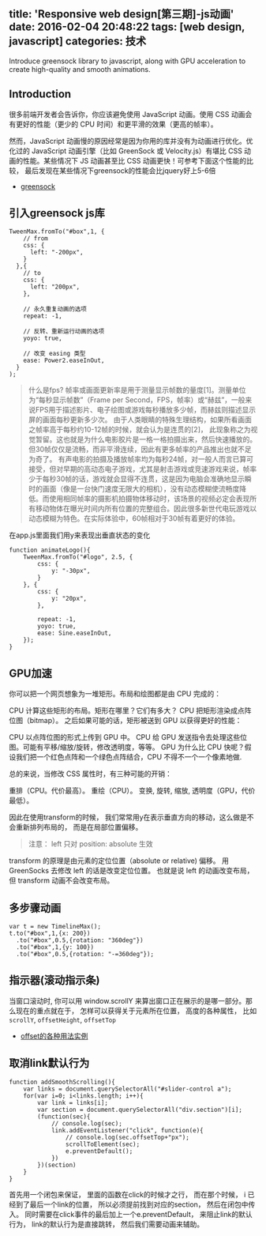 title: 'Responsive web design[第三期]-js动画'
date: 2016-02-04 20:48:22
tags: [web design, javascript]
categories: 技术
---

Introduce greensock library to javascript, along with GPU acceleration to create high-quality and smooth animations. 

<!-- more -->

## Introduction

很多前端开发者会告诉你，你应该避免使用 JavaScript 动画。使用 CSS 动画会有更好的性能（更少的 CPU 时间）和更平滑的效果（更高的帧率）。

然而，JavaScript 动画慢的原因经常是因为你用的库并没有为动画进行优化。优化过的 JavaScript 动画引擎（比如 GreenSock 或 Velocity.js）有堪比 CSS 动画的性能。某些情况下 JS 动画甚至比 CSS 动画更快！可参考下面这个性能的比较， 最后发现在某些情况下greensock的性能会比jquery好上5-6倍
- [greensock](https://www.greensock.com/js/speed.html) 

## 引入greensock js库


```
TweenMax.fromTo("#box",1, {
    // from
    css: {
      left: "-200px",
    }
  },{
    // to
    css: {
      left: "200px",
    },

    // 永久重复动画的选项
    repeat: -1,

    // 反转、重新运行动画的选项
    yoyo: true,

    // 改变 easing 类型
    ease: Power2.easeInOut,
  }
);

```

> 什么是fps? 帧率或画面更新率是用于测量显示帧数的量度[1]。测量单位为“每秒显示帧数”（Frame per Second，FPS，帧率）或“赫兹”，一般来说FPS用于描述影片、电子绘图或游戏每秒播放多少帧，而赫兹则描述显示屏的画面每秒更新多少次。
由于人类眼睛的特殊生理结构，如果所看画面之帧率高于每秒约10-12帧的时候，就会认为是连贯的[2]， 此现象称之为视觉暂留。这也就是为什么电影胶片是一格一格拍摄出来，然后快速播放的。但30帧仅仅是流畅，而非平滑连续，因此有更多帧率的产品推出也就不足为奇了。
有声电影的拍摄及播放帧率均为每秒24帧，对一般人而言已算可接受，但对早期的高动态电子游戏，尤其是射击游戏或竞速游戏来说，帧率少于每秒30帧的话，游戏就会显得不连贯，这是因为电脑会准确地显示瞬时的画面（像是一台快门速度无限大的相机），没有动态模糊使流畅度降低。而使用相同帧率的摄影机拍摄物体移动时，该场景的视频必定会表现所有移动物体在曝光时间内所有位置的完整组合。因此很多新世代电玩游戏以动态模糊为特色。在实际体验中，60帧相对于30帧有着更好的体验。

在app.js里面我们用y来表现出垂直状态的变化

```
function animateLogo(){
	TweenMax.fromTo("#logo", 2.5, {
		css: {
			y: "-30px",
		}
	}, {
		css: {
			y: "20px",
		},

		repeat: -1,
		yoyo: true,
		ease: Sine.easeInOut,
	});
}
```

## GPU加速


你可以把一个网页想象为一堆矩形。布局和绘图都是由 CPU 完成的：

CPU 计算这些矩形的布局。矩形在哪里？它们有多大？
CPU 把矩形渲染成点阵位图（bitmap）。
之后如果可能的话，矩形被送到 GPU 以获得更好的性能：

CPU 以点阵位图的形式上传到 GPU 中。
CPU 给 GPU 发送指令去处理这些位图。可能有平移/缩放/旋转，修改透明度，等等。
GPU 为什么比 CPU 快呢？假设我们把一个红色点阵和一个绿色点阵结合，CPU 不得不一个一个像素地做.

总的来说，当修改 CSS 属性时，有三种可能的开销：

重排（CPU。代价最高）。
重绘（CPU）。
变换, 旋转, 缩放, 透明度（GPU，代价最低）。

因此在使用transform的时候， 我们常常用y在表示垂直方向的移动，这么做是不会重新排列布局的， 而是在局部位置偏移。
> 注意： left 只对 position: absolute 生效 

transform 的原理是由元素的定位位置（absolute or relative) 偏移。
用 GreenSocks 去修改 left 的话是改变定位位置。
也就是说 left 的动画改变布局，但 transform 动画不会改变布局。

## 多步骤动画

```
var t = new TimelineMax();
t.to("#box",1,{x: 200})
  .to("#box",0.5,{rotation: "360deg"})
  .to("#box",1,{y: 100})
  .to("#box",0.5,{rotation: "-=360deg"});
```

## 指示器(滚动指示条)


当窗口滚动时, 你可以用 window.scrollY 来算出窗口正在展示的是哪一部分。那么现在的重点就在于， 怎样可以获得关于元素所在位置， 高度的各种属性， 比如`scrollY`, `offsetHeight`, `offsetTop`
- [offset的各种用法实例](http://stackoverflow.com/questions/6777506/offsettop-vs-jquery-offset-top/21880020#21880020)

## 取消link默认行为


```
function addSmoothScrolling(){
	var links = document.querySelectorAll("#slider-control a");
	for(var i=0; i<links.length; i++){
		var link = links[i];
		var section = document.querySelectorAll("div.section")[i];
		(function(sec){
			// console.log(sec);
			link.addEventListener("click", function(e){
				// console.log(sec.offsetTop+"px");
				scrollToElement(sec);
				e.preventDefault();
			})
		})(section)
	}
}
```

首先用一个闭包来保证， 里面的函数在click的时候才之行， 而在那个时候， i 已经到了最后一个link的位置， 所以必须提前找到对应的section， 然后在闭包中传入。 同时需要在click事件的最后加上一个e.preventDefault， 来阻止link的默认行为， link的默认行为是直接跳转， 然后我们需要动画来辅助。



